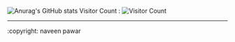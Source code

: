 

![Anurag's GitHub stats](https://github-readme-stats.vercel.app/api?username=naveenpawarx&show_icons=true&theme=radical)
Visitor Count : ![Visitor Count](https://profile-counter.glitch.me/{naveenpawarx}/count.svg)
<br>
<hr>
:copyright: naveen pawar
